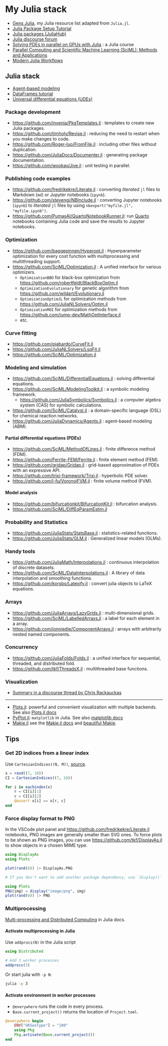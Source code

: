 # My Julia stack

- [Gens Julia](https://gensjulia.pages.dev/), my Julia resource list adapted from `Julia.jl`.
- [Julia Package Setup Tutorial](https://bjack205.github.io/tutorial/2021/07/16/julia_package_setup.html)
- [Julia packages (JuliaHub)](https://juliahub.com/ui/Packages)
- [Julia discourse forum](https://discourse.julialang.org/)
- [Solving PDEs in parallel on GPUs with Julia](https://pde-on-gpu.vaw.ethz.ch/) : a Julia course
- [Parallel Computing and Scientific Machine Learning (SciML): Methods and Applications](https://book.sciml.ai/)
- [Modern Julia Workflows](https://modernjuliaworkflows.github.io/)

## Julia stack

- [Agent-based modeling](https://sosiristseng.github.io/jl-abm/)
- [DataFrames tutorial](https://sosiristseng.github.io/jl-dataframes/)
- [Universal differential equations (UDEs)](https://sosiristseng.github.io/jl-ude/)

### Package development

- https://github.com/invenia/PkgTemplates.jl : templates to create new Julia packages.
- https://github.com/timholy/Revise.jl : reducing the need to restart when you make changes to code.
- https://github.com/Roger-luo/FromFile.jl : including other files without duplication.
- https://github.com/JuliaDocs/Documenter.jl : generating package documentation.
- https://github.com/wookay/Jive.jl : unit testing in parallel.

### Publishing code examples

- https://github.com/fredrikekre/Literate.jl : converting _literated_ `jl` files to Markdown (`md`) or Jupyter notebooks (`ipynb`).
- https://github.com/stevengj/NBInclude.jl : converting Jupyter notebooks (`ipynb`) to _literated_ `jl` files by using `nbexport("myfile.jl", "myfile.ipynb")`.
- https://github.com/PumasAI/QuartoNotebookRunner.jl: run [Quarto](https://quarto.org/) notebooks containing Julia code and save the results to Jupyter notebooks.

### Optimization

- https://github.com/baggepinnen/Hyperopt.jl : Hyperparameter optimization for every cost function with multiprocessing and multithreading support.
- https://github.com/SciML/Optimization.jl : A unified interface for various optimizers.
    - `OptimizationBBO` for black-box optimization from https://github.com/robertfeldt/BlackBoxOptim.jl
    - `OptimizationEvolutionary` for genetic algorithm from https://github.com/wildart/Evolutionary.jl
    - `OptimizationOptimJL` for optimization methods from https://github.com/JuliaNLSolvers/Optim.jl
    - `OptimizationMOI` for optimization methods from https://github.com/jump-dev/MathOptInterface.jl
    - etc.

### Curve fitting

- https://github.com/pjabardo/CurveFit.jl
- https://github.com/JuliaNLSolvers/LsqFit.jl
- https://github.com/SciML/Optimization.jl

### Modeling and simulation

- https://github.com/SciML/DifferentialEquations.jl : solving differential equations.
- https://github.com/SciML/ModelingToolkit.jl : a symbolic modeling framework.
  - https://github.com/JuliaSymbolics/Symbolics.jl : a computer algebra system (CAS) for symbolic calculations.
- https://github.com/SciML/Catalyst.jl : a domain-specific language (DSL) for chemical reaction networks.
- https://github.com/JuliaDynamics/Agents.jl : agent-based modeling (ABM).

#### Partial differential equations (PDEs)

- https://github.com/SciML/MethodOfLines.jl : finite difference method (FDM).
- https://github.com/Ferrite-FEM/Ferrite.jl : finite element method (FEM).
- https://github.com/gridap/Gridap.jl : grid-based approximation of PDEs with an expressive API.
- https://github.com/trixi-framework/Trixi.jl : hyperbolic PDE solver.
- https://github.com/j-fu/VoronoiFVM.jl : finite volume method (FVM).

#### Model analysis

- https://github.com/bifurcationkit/BifurcationKit.jl : bifurcation analysis.
- https://github.com/SciML/DiffEqParamEstim.jl

### Probability and Statistics

- https://github.com/JuliaStats/StatsBase.jl : statistics-related functions.
- https://github.com/JuliaStats/GLM.jl : Generalized linear models (GLMs).

### Handy tools

- https://github.com/JuliaMath/Interpolations.jl : continuous interpolation of discrete datasets.
- https://github.com/SciML/DataInterpolations.jl : A library of data interpolation and smoothing functions.
- https://github.com/korsbo/Latexify.jl : convert julia objects to LaTeX equations.

### Arrays

- https://github.com/JuliaArrays/LazyGrids.jl : multi-dimensional grids.
- https://github.com/SciML/LabelledArrays.jl : a label for each element in a array.
- https://github.com/jonniedie/ComponentArrays.jl : arrays with arbitrarily nested named components.

### Concurrency

- https://github.com/JuliaFolds/Folds.jl : a unified interface for sequential, threaded, and distributed fold.
- https://github.com/tkf/ThreadsX.jl : multithreaded base functions.

### Visualization

- [Summary in a discourse thread by Chris Rackauckas](https://discourse.julialang.org/t/comparison-of-plotting-packages/99860/2)

---

- [Plots.jl](https://github.com/JuliaPlots/Plots.jl): powerful and convenient visualization with multiple backends. See also [Plots.jl docs](http://docs.juliaplots.org/latest/)
- [PyPlot.jl](https://github.com/JuliaPy/PyPlot.jl): `matplotlib` in Julia. See also [matplotlib docs](https://matplotlib.org/stable/index.html)
- [Makie.jl](https://github.com/JuliaPlots/Makie.jl) see the [Makie.jl docs](https://docs.makie.org/stable/) and [beautiful Makie](https://beautiful.makie.org/).


## Tips

### Get 2D indices from a linear index

Use `CartesianIndices((N, M))`, [source](https://discourse.julialang.org/t/julia-usage-how-to-get-2d-indexes-from-1d-index-when-accessing-a-2d-array/61440).

```julia
x = rand((7, 10))
CI = CartesianIndices((7, 10))

for i in eachindex(x)
    r = CI[i][1]
    c = CI[i][2]
    @assert x[i] == x[r, c]
end
```

### Force display format to PNG

In the VSCode plot panel and https://github.com/fredrikekre/Literate.jl notebooks, PNG images are generally smaller than SVG ones. To force plots to be shown as PNG images, you can use https://github.com/tkf/DisplayAs.jl to show objects in a chosen MIME type.

```julia
using DisplayAs
using Plots

plot(rand(6)) |> DisplayAs.PNG

# If you don't want to add another package dependency, use `display()` directly.

using Plots
PNG(img) = display("image/png", img)
plot(rand(6)) |> PNG
```

### Multiprocessing

[Multi-processing and Distributed Computing](https://docs.julialang.org/en/v1/manual/distributed-computing/) in Julia docs.

#### Activate multiprocessing in Julia

Use `addprocs(N)` in the Julia script

```julia
using Distributed

# Add 3 worker processes
addprocs(3)
```

Or start julia with `-p N`:

```bash
julia -p 3
```

#### Activate environment in worker processes

+ `@everywhere` runs the code in every process.
+ `Base.current_project()` returns the location of `Project.toml`.

```julia
@everywhere begin
    ENV["GKSwstype"] = "100"
    using Pkg
    Pkg.activate(Base.current_project())
end
```
